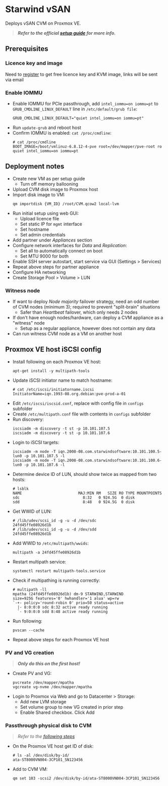 # Starwind vSAN
Deploys vSAN CVM on Proxmox VE. 

> ***Refer to the official [setup guide](https://www.starwindsoftware.com/resource-library/starwind-virtual-san-vsan-configuration-guide-for-proxmox-virtual-environment-ve-kvm-vsan-deployed-as-a-controller-virtual-machine-cvm-using-web-ui/) for more info.***

## Prerequisites
### Licence key and image
Need to [register](https://www.starwindsoftware.com/starwind-virtual-san#download) to get free licence key and KVM image, links will be sent via email

### Enable IOMMU
- Enable IOMMU for PCIe passthrough, add `intel_iommu=on iommu=pt` to `GRUB_CMDLINE_LINUX_DEFAULT` line in `/etc/default/grub file`:
  ```shell
  GRUB_CMDLINE_LINUX_DEFAULT="quiet intel_iommu=on iommu=pt"
  ```
- Run `update-grub` and reboot host
- Confirm IOMMU is enabled: `cat /proc/cmdline`:
  ```shell
  # cat /proc/cmdline
  BOOT_IMAGE=/boot/vmlinuz-6.8.12-4-pve root=/dev/mapper/pve-root ro quiet intel_iommu=on iommu=pt
  ```

## Deployment notes
- Create new VM as per setup guide
  - Turn off memory ballooning
- Upload CVM disk image to Proxmox host
- Import disk image to VM:
  ```shell
  qm importdisk {VM_ID} /root/CVM.qcow2 local-lvm
  ```
- Run initial setup using web GUI:
  - Upload licence file
  - Set static IP for `mgmt` interface
  - Set hostname
  - Set admin credentials
- Add partner under *Appliances* section
- Configure network interfaces for *Data* and *Replication*:
  - Set all to automatically connect on boot
  - Set MTU 9000 for both
- Enable SSH server autostart, start service via GUI (Settings > Services)
- Repeat above steps for partner appliance
- Configure HA networking
- Create Storage Pool > Volume > LUN

### Witness node
- If want to deploy *Node majority* failover strategy, need an odd number of CVM nodes (minimum 3); required to prevent "split-brain" situations
  - Safer than *Heartbeat* failover, which only needs 2 nodes
- If don't have enough nodes/hardware, can deploy a CVM appliance as a "witness" node
  - Setup as a regular appliance, however does not contain any data
- Can run witness CVM node as a VM on another host

## Proxmox VE host iSCSI config
- Install following on each Proxmox VE host:
  ```shell
  apt-get install -y multipath-tools
  ```
- Update iSCSI initiator name to match hostname:
  ```shell
  # cat /etc/iscsi/initiatorname.iscsi
  InitiatorName=iqn.1993-08.org.debian:pve-prod-a-01
  ```
- Edit `/etc/iscsi/iscsid.conf`, replace with config file in `configs` subfolder
- Create `/etc/multipath.conf` file with contents in `configs` subfolder 
- Run discovery:
  ```shell
  iscsiadm -m discovery -t st -p 10.101.107.5
  iscsiadm -m discovery -t st -p 10.101.107.6
  ```
- Login to iSCSI targets:
  ```shell
  iscsiadm -m node -T iqn.2008-08.com.starwindsoftware:10.101.100.5-lun0 -p 10.101.107.5 -l
  iscsiadm -m node -T iqn.2008-08.com.starwindsoftware:10.101.100.6-lun0 -p 10.101.107.6 -l
  ```
- Determine device ID of LUN, should show twice as mapped from two hosts:
  ```shell
  # lsblk
  NAME                         MAJ:MIN RM   SIZE RO TYPE MOUNTPOINTS
  sdc                            8:32   0 924.5G  0 disk
  sdd                            8:48   0 924.5G  0 disk
  ```
- Get WWID of LUN:
  ```shell
  # /lib/udev/scsi_id -g -u -d /dev/sdc
  24fd45ffe08926d1b
  # /lib/udev/scsi_id -g -u -d /dev/sdd
  24fd45ffe08926d1b
  ```
- Add WWID to `/etc/multipath/wwids`:
  ```shell
  multipath -a 24fd45ffe08926d1b
  ```
- Restart multipath service:
  ```shell
  systemctl restart multipath-tools.service
  ```
- Check if multipathing is running correctly:
  ```shell
  # multipath -ll
  mpatha (24fd45ffe08926d1b) dm-9 STARWIND,STARWIND
  size=925G features='0' hwhandler='1 alua' wp=rw
  `-+- policy='round-robin 0' prio=50 status=active
    |- 8:0:0:0 sdc 8:32 active ready running
    `- 9:0:0:0 sdd 8:48 active ready running
  ```
- Run following:
  ```shell
  pvscan --cache
  ```
- Repeat above steps for each Proxmox VE host

### PV and VG creation
> ***Only do this on the first host!***
- Create PV and VG:
  ```shell
  pvcreate /dev/mapper/mpatha
  vgcreate vg-nvme /dev/mapper/mpatha
  ```
- Login to Proxmox via Web and go to Datacenter > Storage:
  - Add new LVM storage
  - Set volume group to new VG created in prior step
  - Enable Shared checkbox. Click Add

### Passthrough physical disk to CVM
> *Refer to the [following steps](https://pve.proxmox.com/wiki/Passthrough_Physical_Disk_to_Virtual_Machine_(VM))*
- On the Proxmox VE host get ID of disk:
  ```shell
  # ls -al /dev/disk/by-id/
  ata-ST8000VN004-3CP101_SN123456
  ```
- Add to CVM VM:
  ```shell
  qm set 103 -scsi2 /dev/disk/by-id/ata-ST8000VN004-3CP101_SN123456
  ```
